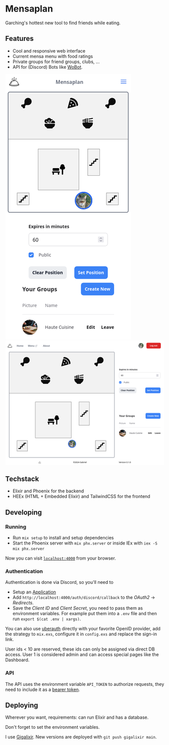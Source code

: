 # Mensaplan

Garching's hottest new tool to find friends while eating.

## Features

* Cool and responsive web interface
* Current mensa menu with food ratings
* Private groups for friend groups, clubs, ...
* API for (Discord) Bots like [WoBot](https://github.com/Friendly-Banana/wobot).

![phone.png](.github/phone.png)
![PC.png](.github/PC.png)

## Techstack

* Elixir and Phoenix for the backend
* HEEx (HTML + Embedded Elixir) and TailwindCSS for the frontend

## Developing

### Running

* Run `mix setup` to install and setup dependencies
* Start the Phoenix server with `mix phx.server` or inside IEx with `iex -S mix phx.server`

Now you can visit [`localhost:4000`](http://localhost:4000) from your browser.

### Authentication

Authentication is done via Discord, so you'll need to

* Setup an [Application](https://discord.com/developers/applications)
* Add `http://localhost:4000/auth/discord/callback` to the _OAuth2_ -> _Redirects_.
* Save the  _Client ID_ and _Client Secret_, you need to pass them as environment variables.
  For example put them into a `.env` file and then run `export $(cat .env | xargs)`.

You can also use [uberauth](https://github.com/ueberauth/ueberauth/wiki/List-of-Strategies) directly with your favorite
OpenID provider, add the strategy to `mix.exs`, configure it in `config.exs` and replace the sign-in link.

User ids < 10 are reserved, these ids can only be assigned via direct DB access. User 1 is considered admin and can access special pages like the Dashboard.

### API

The API uses the environment variable `API_TOKEN` to authorize requests, they need to include it as a [bearer token](https://swagger.io/docs/specification/authentication/bearer-authentication/).

## Deploying

Wherever you want, requirements: can run Elixir and has a database.

Don't forget to set the environment variables.

I use [Gigalixir](https://www.gigalixir.com/docs/getting-started-guide/).
New versions are deployed with `git push gigalixir main`.
